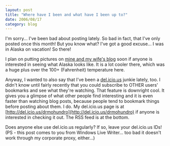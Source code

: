 ```yaml
---
layout: post
title: "Where have I been and what have I been up to?"
date: 2006/08/17
category: blog
---
```


I'm sorry... I've been bad about posting lately. So bad in fact, that I've only posted once this month! But you know what? I've got a good excuse... I was in Alaska on vacation! So there! 

I plan on putting pictures on [mine and my wife's blog](http://mohundrofamily.wordpress.com/) soon if anyone is interested in seeing what Alaska looks like. It is a lot cooler there, which was a huge plus over the 100+ (Fahrenheit) temperature here. 

Anyway, I wanted to also say that I've been a [del.icio.us](http://del.icio.us) junkie lately, too. I didn't know until fairly recently that you could subscribe to OTHER users' bookmarks and see what they're watching. That feature is downright cool. It gives you a glimpse of what other people find interesting and it is even faster than watching blog posts, because people tend to bookmark things before posting about them. I do. My del.icio.us page is at [http://del.icio.us/drmohundro](http://del.icio.us/drmohundro) if anyone is interested in checking it out. The RSS feed is at the bottom. 

Does anyone else use del.icio.us regularly? If so, leave your del.icio.us IDs! 
(PS - this post comes to you from Windows Live Writer... too bad it doesn't work through my corporate proxy, either...)


